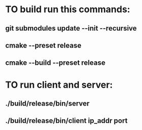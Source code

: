 # TO build run this commands:

## git submodules update --init --recursive

## cmake --preset release
## cmake --build --preset release

# TO run client and server:

## ./build/release/bin/server
## ./build/release/bin/client ip_addr port
